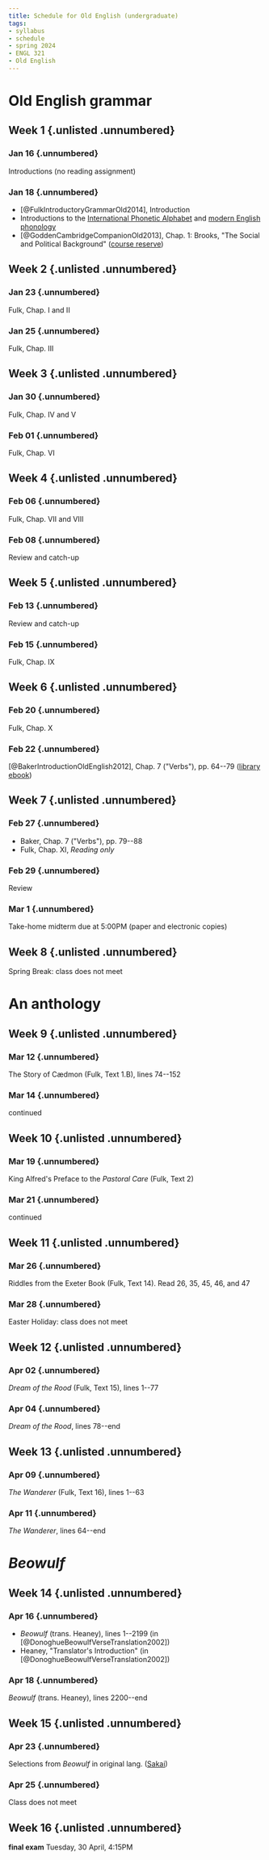 ```yaml
---
title: Schedule for Old English (undergraduate)
tags:
- syllabus
- schedule
- spring 2024
- ENGL 321
- Old English
---
```

[course reserve]: https://luc.primo.exlibrisgroup.com/discovery/search?query=any,contains,cornelius%20321&tab=CourseReserves&search_scope=CourseReserves&vid=01LUC_INST:01LUC
[Sakai]: https://sakai.luc.edu/portal/directtool/0d4ee0b0-42d1-4868-98e2-8aa0cd77b220/

# Old English grammar
## Week 1 {.unlisted .unnumbered}
### Jan 16 {.unnumbered}
Introductions (no reading assignment)

### Jan 18 {.unnumbered}
- [@FulkIntroductoryGrammarOld2014], Introduction
- Introductions to the [International Phonetic Alphabet](https://enunciate.arts.ubc.ca/linguistics/world-sounds/)
  and [modern English phonology](https://enunciate.arts.ubc.ca/linguistics/introductory-videos/)
- [@GoddenCambridgeCompanionOld2013], Chap. 1: Brooks, "The Social and Political Background" ([course reserve])

## Week 2 {.unlisted .unnumbered}
### Jan 23 {.unnumbered}
Fulk, Chap. I and II
<!-- Baker, Grammar review-->

### Jan 25 {.unnumbered}
Fulk, Chap. III

## Week 3 {.unlisted .unnumbered}
### Jan 30 {.unnumbered}
Fulk, Chap. IV and V

### Feb 01 {.unnumbered}
Fulk, Chap. VI

## Week 4 {.unlisted .unnumbered}
### Feb 06 {.unnumbered}
Fulk, Chap. VII and VIII

### Feb 08 {.unnumbered}
Review and catch-up

## Week 5 {.unlisted .unnumbered}
### Feb 13 {.unnumbered}
Review and catch-up

### Feb 15 {.unnumbered}
Fulk, Chap. IX

## Week 6 {.unlisted .unnumbered}
### Feb 20 {.unnumbered}
Fulk, Chap. X

### Feb 22 {.unnumbered}
[@BakerIntroductionOldEnglish2012], Chap. 7 ("Verbs"), pp. 64--79 ([library ebook](https://luc.primo.exlibrisgroup.com/discovery/fulldisplay?docid=alma99213974107802506&context=L&vid=01LUC_INST:01LUC&search_scope=MyInst_and_CI&tab=Everything&lang=en))

## Week 7 {.unlisted .unnumbered}
### Feb 27 {.unnumbered}
- Baker, Chap. 7 ("Verbs"), pp. 79--88
- Fulk, Chap. XI, *Reading only*

### Feb 29 {.unnumbered}
Review

### Mar 1 {.unnumbered}
Take-home midterm due at 5:00PM (paper and electronic copies)

## Week 8 {.unlisted .unnumbered}
Spring Break: class does not meet

# An anthology
## Week 9 {.unlisted .unnumbered}
### Mar 12 {.unnumbered}
The Story of Cædmon (Fulk, Text 1.B), lines 74--152

### Mar 14 {.unnumbered}
continued

## Week 10 {.unlisted .unnumbered}
### Mar 19 {.unnumbered}
King Alfred's Preface to the *Pastoral Care* (Fulk, Text 2)

### Mar 21 {.unnumbered}
continued

## Week 11 {.unlisted .unnumbered}
### Mar 26 {.unnumbered}
Riddles from the Exeter Book (Fulk, Text 14).
Read 26, 35, 45, 46, and 47

### Mar 28 {.unnumbered}
Easter Holiday: class does not meet

## Week 12 {.unlisted .unnumbered}
### Apr 02 {.unnumbered}
*Dream of the Rood* (Fulk, Text 15), lines 1--77

### Apr 04 {.unnumbered}
*Dream of the Rood*, lines 78--end

## Week 13 {.unlisted .unnumbered}
### Apr 09 {.unnumbered}
*The Wanderer* (Fulk, Text 16), lines 1--63

### Apr 11 {.unnumbered}
*The Wanderer*, lines 64--end

# *Beowulf*
## Week 14 {.unlisted .unnumbered}
### Apr 16 {.unnumbered}
- *Beowulf* (trans. Heaney), lines 1--2199 (in [@DonoghueBeowulfVerseTranslation2002])
- Heaney, "Translator's Introduction" (in [@DonoghueBeowulfVerseTranslation2002])

### Apr 18 {.unnumbered}
*Beowulf* (trans. Heaney), lines 2200--end
<!--
- Robinson, "The Tomb of *Beowulf*"
-->

## Week 15 {.unlisted .unnumbered}
### Apr 23 {.unnumbered}
Selections from *Beowulf* in original lang. ([Sakai])

### Apr 25 {.unnumbered}
Class does not meet

## Week 16 {.unlisted .unnumbered}
**final exam** Tuesday, 30 April, 4:15PM
